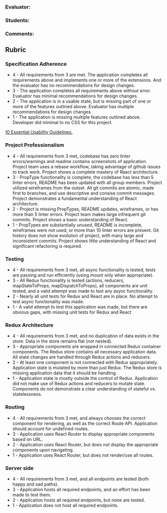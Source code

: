 ### Evaluator:
### Students:
### Comments:

## Rubric

### Specification Adherence

* 4 - All requirements from 3 are met. The application completes all requirements above and implements one or more of the extensions. And the evaluator has no recommendations for design changes.
* 3 - The application completes all requirements above without error. Evaluator has minimal recommendations for design changes.
* 2 - The application is in a usable state, but is missing part of one or more of the features outlined above. Evaluator has multiple recommendations for design changes.
* 1 - The application is missing multiple features outlined above. Developer did minimal to no CSS for this project.

[10 Essential Usability Guidelines.](https://speckyboy.com/10-essential-web-application-usability-guidelines/)

### Project Professionalism

* 4 - All requirements from 3 met, codebase has zero linter errors/warnings and readme contains screenshots of application. Project team uses a rebase workflow, taking advantage of github issues to track work. Project shows a complete mastery of React architecture.
* 3 - PropType functionality is complete, the codebase has less than 5 linter errors, README has been updated with all group members. Project utilized wireframes from the outset. All git commits are atomic, made first to branches, and use descriptive and consise commit messages. Project demonstrates a fundamental understanding of React architecture.
* 2 - Project is missing PropTypes, README updates, wireframes, or has more than 5 linter errors. Project team makes large infrequent git commits. Project shows a basic understanding of React.
* 1 - PropTypes are substantially unused, README is incomplete, wireframes were not used, or more than 10 linter errors are present. Git history does not show evolution of project, with many large and inconsistent commits. Project shows little understanding of React and significant refactoring is required.

### Testing

* 4 - All requirements from 3 met, all async functionality is tested, tests are passing and run efficiently (using mount only when appropriate).
* 3 - All Redux functionality is tested (actions, reducers, mapStateToProps, mapDispatchToProps), all components are unit tested, and a valid attempt was made to test any async functionality.
* 2 - Nearly all unit tests for Redux and React are in place. No attempt to test async functionality was made.
* 1 - A valid attempt to test this application was made, but there are obvious gaps, with missing unit tests for Redux and React

### Redux Architecture

* 4 - All requirements from 3 met, and no duplication of data exists in the store. Data in the store remains flat (not nested).
* 3 - Appropriate components are wrapped in connected Redux container components. The Redux store contains all necessary application data. All state changes are handled through Redux actions and reducers.
* 2 - At least one component is not connected with Redux appropriately. Application state is mutated by more than just Redux. The Redux store is missing application data that it should be handling.
* 1 - Application state is mostly outside the control of Redux. Application did not make use of Redux actions and reducers to mutate state. Components do not demonstrate a clear understanding of stateful vs. statelessness.

### Routing

* 4 - All requirements from 3 met, and always chooses the correct component for rendering, as well as the correct Route API. Application should account for undefined routes.
* 3 - Application uses React Router to display appropriate components based on URL.
* 2 - Application uses React Router, but does not display the appropriate components upon navigating.
* 1 - Application uses React Router, but does not render/use all routes.

### Server side

* 4 - All requirements from 3 met, and all endpoints are tested (both happy and sad paths).
* 3 - Application hosts all required endpoints, and an effort has been made to test them.
* 2 - Application hosts all required endpoints, but none are tested.
* 1 - Application does not host all required endpoints.